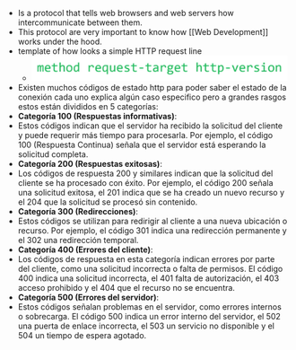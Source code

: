 - Is a protocol that tells web browsers and web servers how intercommunicate between them.
- This protocol are very important to know how [[Web Development]] works under the hood.
- template of how looks a simple HTTP request line
	- ![image.png](../assets/image_1649016818892_0.png)
- Existen muchos códigos de estado http para poder saber el estado de la conexión cada uno explica algún caso especifico pero a grandes rasgos estos están divididos en 5 categorías:
- **Categoría 100 (Respuestas informativas)**:
- Estos códigos indican que el servidor ha recibido la solicitud del cliente y puede requerir más tiempo para procesarla. Por ejemplo, el código 100 (Respuesta Continua) señala que el servidor está esperando la solicitud completa.
- **Categoría 200 (Respuestas exitosas)**:
- Los códigos de respuesta 200 y similares indican que la solicitud del cliente se ha procesado con éxito. Por ejemplo, el código 200 señala una solicitud exitosa, el 201 indica que se ha creado un nuevo recurso y el 204 que la solicitud se procesó sin contenido.
- **Categoría 300 (Redirecciones)**:
- Estos códigos se utilizan para redirigir al cliente a una nueva ubicación o recurso. Por ejemplo, el código 301 indica una redirección permanente y el 302 una redirección temporal.
- **Categoría 400 (Errores del cliente)**:
- Los códigos de respuesta en esta categoría indican errores por parte del cliente, como una solicitud incorrecta o falta de permisos. El código 400 indica una solicitud incorrecta, el 401 falta de autorización, el 403 acceso prohibido y el 404 que el recurso no se encuentra.
- **Categoría 500 (Errores del servidor)**:
- Estos códigos señalan problemas en el servidor, como errores internos o sobrecarga. El código 500 indica un error interno del servidor, el 502 una puerta de enlace incorrecta, el 503 un servicio no disponible y el 504 un tiempo de espera agotado.